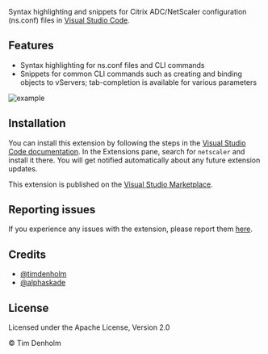 Syntax highlighting and snippets for Citrix ADC/NetScaler configuration (ns.conf) files in [Visual Studio Code][1].

## Features
* Syntax highlighting for ns.conf files and CLI commands
* Snippets  for common CLI commands such as creating and binding objects to vServers; tab-completion is available for various parameters

![example][example]

## Installation
You can install this extension by following the steps in the [Visual Studio Code documentation][4]. In the Extensions pane, search for `netscaler` and install it there. You will get notified automatically about any future extension updates.

This extension is published on the [Visual Studio Marketplace][2].

## Reporting issues
If you experience any issues with the extension, please report them [here][3].

## Credits
* [@timdenholm][timdenholm]
* [@alphaskade][alphaskade]

## License
Licensed under the Apache License, Version 2.0

&copy; Tim Denholm

[1]: https://code.visualstudio.com
[2]: https://marketplace.visualstudio.com/items?itemName=timdenholm.netscaler#overview
[3]: https://github.com/timdenholm/vscode-netscaler/issues
[4]: https://code.visualstudio.com/docs/editor/extension-gallery
[example]: https://raw.githubusercontent.com/timdenholm/vscode-netscaler/master/example.gif "Example"
[timdenholm]: https://github.com/timdenholm
[alphaskade]: https://github.com/alphaskade
